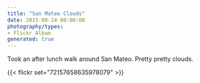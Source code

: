 ```yaml
---
title: "San Mateo Clouds"
date: 2015-09-24 00:00:00
photography/types:
- Flickr Album
generated: true
---
```

Took an after lunch walk around San Mateo. Pretty pretty clouds.

{{< flickr set="72157658635978079" >}}
